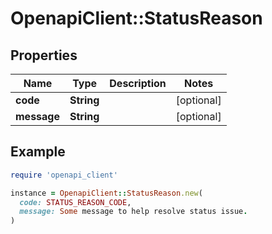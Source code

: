 # OpenapiClient::StatusReason

## Properties

| Name | Type | Description | Notes |
| ---- | ---- | ----------- | ----- |
| **code** | **String** |  | [optional] |
| **message** | **String** |  | [optional] |

## Example

```ruby
require 'openapi_client'

instance = OpenapiClient::StatusReason.new(
  code: STATUS_REASON_CODE,
  message: Some message to help resolve status issue.
)
```

